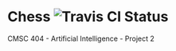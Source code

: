 Chess ![Travis CI Status](https://api.travis-ci.org/BobNisco/Chess.png "Travis CI Status")
=====

CMSC 404 - Artificial Intelligence - Project 2
